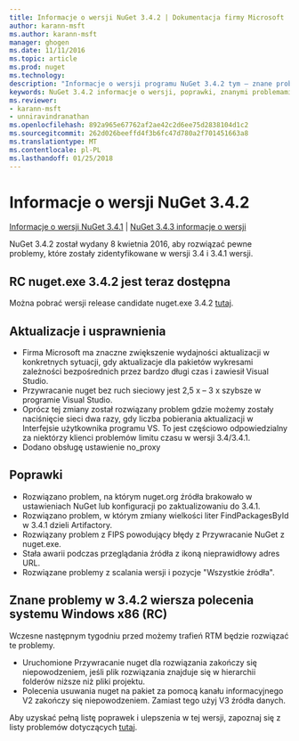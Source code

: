 ```yaml
---
title: Informacje o wersji NuGet 3.4.2 | Dokumentacja firmy Microsoft
author: karann-msft
ms.author: karann-msft
manager: ghogen
ms.date: 11/11/2016
ms.topic: article
ms.prod: nuget
ms.technology: 
description: "Informacje o wersji programu NuGet 3.4.2 tym — znane problemy, poprawki, dodatkowe funkcje i dcr."
keywords: NuGet 3.4.2 informacje o wersji, poprawki, znanymi problemami, nowe funkcje, dcr
ms.reviewer:
- karann-msft
- unniravindranathan
ms.openlocfilehash: 892a965e67762af2ae42c2d6ee75d2838104d1c2
ms.sourcegitcommit: 262d026beeffd4f3b6fc47d780a2f701451663a8
ms.translationtype: MT
ms.contentlocale: pl-PL
ms.lasthandoff: 01/25/2018
---
```

# <a name="nuget-342-release-notes"></a>Informacje o wersji NuGet 3.4.2

[Informacje o wersji NuGet 3.4.1](../release-notes/nuget-3.4.1.md) | [NuGet 3.4.3 informacje o wersji](../release-notes/nuget-3.4.3.md)

NuGet 3.4.2 został wydany 8 kwietnia 2016, aby rozwiązać pewne problemy, które zostały zidentyfikowane w wersji 3.4 i 3.4.1 wersji.

## <a name="nugetexe-342-rc-is-now-available"></a>RC nuget.exe 3.4.2 jest teraz dostępna

Można pobrać wersji release candidate nuget.exe 3.4.2 [tutaj](https://dist.nuget.org/index.html).

## <a name="updates-and-improvements"></a>Aktualizacje i usprawnienia

* Firma Microsoft ma znaczne zwiększenie wydajności aktualizacji w konkretnych sytuacji, gdy aktualizacje dla pakietów wykresami zależności bezpośrednich przez bardzo długi czas i zawiesił Visual Studio.
* Przywracanie nuget bez ruch sieciowy jest 2,5 x – 3 x szybsze w programie Visual Studio.
* Oprócz tej zmiany został rozwiązany problem gdzie możemy zostały naciśnięcie sieci dwa razy, gdy liczba pobierania aktualizacji w Interfejsie użytkownika programu VS. To jest częściowo odpowiedzialny za niektórzy klienci problemów limitu czasu w wersji 3.4/3.4.1.
* Dodano obsługę ustawienie no_proxy

## <a name="fixes"></a>Poprawki

* Rozwiązano problem, na którym nuget.org źródła brakowało w ustawieniach NuGet lub konfiguracji po zaktualizowaniu do 3.4.1.
* Rozwiązano problem, w którym zmiany wielkości liter FindPackagesById w 3.4.1 dzieli Artifactory.
* Rozwiązany problem z FIPS powodujący błędy z Przywracanie NuGet z nuget.exe.
* Stała awarii podczas przeglądania źródła z ikoną nieprawidłowy adres URL.
* Rozwiązane problemy z scalania wersji i pozycje "Wszystkie źródła".

## <a name="known-issues-in-342-windows-x86-commandline-rc"></a>Znane problemy w 3.4.2 wiersza polecenia systemu Windows x86 (RC)

Wczesne następnym tygodniu przed możemy trafień RTM będzie rozwiązać te problemy.

*  Uruchomione Przywracanie nuget dla rozwiązania zakończy się niepowodzeniem, jeśli plik rozwiązania znajduje się w hierarchii folderów niższe niż pliki projektu.
*  Polecenia usuwania nuget na pakiet za pomocą kanału informacyjnego V2 zakończy się niepowodzeniem. Zamiast tego użyj V3 źródła danych.


Aby uzyskać pełną listę poprawek i ulepszenia w tej wersji, zapoznaj się z listy problemów dotyczących [tutaj](https://github.com/NuGet/Home/issues?utf8=%E2%9C%93&q=is%3Aissue+milestone%3A3.4.2++is%3Aclosed+).